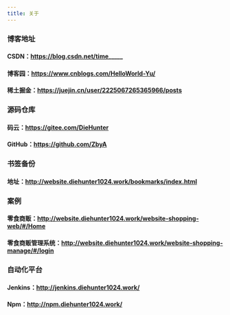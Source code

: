 ```yaml
---
title: 关于
---
```

### 博客地址

#### CSDN：https://blog.csdn.net/time_____
#### 博客园：https://www.cnblogs.com/HelloWorld-Yu/
#### 稀土掘金：https://juejin.cn/user/2225067265365966/posts

### 源码仓库

#### 码云：https://gitee.com/DieHunter
#### GitHub：https://github.com/ZbyA

### 书签备份

#### 地址：http://website.diehunter1024.work/bookmarks/index.html

### 案例

#### 零食商贩：http://website.diehunter1024.work/website-shopping-web/#/Home
#### 零食商贩管理系统：http://website.diehunter1024.work/website-shopping-manage/#/login

### 自动化平台

#### Jenkins：http://jenkins.diehunter1024.work/
#### Npm：http://npm.diehunter1024.work/